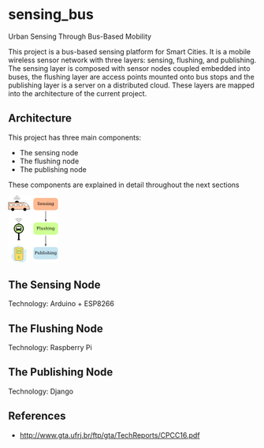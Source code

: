 # sensing_bus
Urban Sensing Through Bus-Based Mobility

This project is a bus-based sensing platform for Smart Cities. It is a mobile wireless sensor network with three layers: sensing, flushing, and publishing. The sensing layer is composed with sensor nodes coupled embedded into buses, the flushing layer are access points mounted onto bus stops and the publishing layer is a server on a distributed cloud. These layers are mapped into the architecture of the current project.  

## Architecture
This project has three main components:
- The sensing node
- The flushing node
- The publishing node

These components are explained in detail throughout the next sections

<img src="img/layers.png" alt="Drawing" width="20%" height="20%"/>

## The Sensing Node
Technology: Arduino + ESP8266

## The Flushing Node
Technology: Raspberry Pi

## The Publishing Node
Technology: Django

## References
- http://www.gta.ufrj.br/ftp/gta/TechReports/CPCC16.pdf

